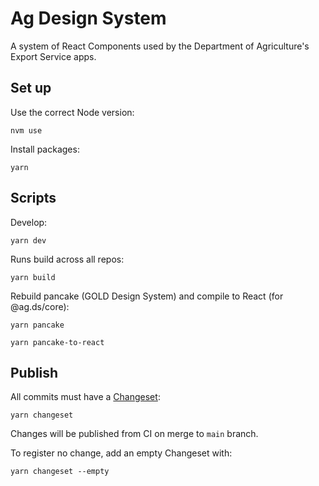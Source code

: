 # Ag Design System 

A system of React Components used by the Department of Agriculture's Export Service apps.

## Set up 

Use the correct Node version:

    nvm use

Install packages:

    yarn 

## Scripts

Develop:

    yarn dev

Runs build across all repos:

    yarn build

Rebuild pancake (GOLD Design System) and compile to React (for @ag.ds/core):

    yarn pancake
    
    yarn pancake-to-react

## Publish 

All commits must have a [Changeset](https://github.com/changesets/changesets):

    yarn changeset

Changes will be published from CI on merge to `main` branch. 

To register no change, add an empty Changeset with:

    yarn changeset --empty 
